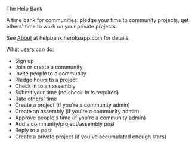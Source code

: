 
The Help Bank

A time bank for communities: pledge your time to community projects, get others' time to work on your private projects.

See [About](https://helpbank.herokuapp.com/about) at helpbank.herokuapp.com for details.

What users can do:
  * Sign up
  * Join or create a community
  * Invite people to a community
  * Pledge hours to a project
  * Check in to an assembly
  * Submit your time (no check-in is required)
  * Rate others' time
  * Create a project (if you're a community admin)
  * Create an assembly (if you're a community admin)
  * Approve people's time (if you're a community admin)
  * Add a community/project/assembly post
  * Reply to a post
  * Create a private project (if you've accumulated enough stars)

